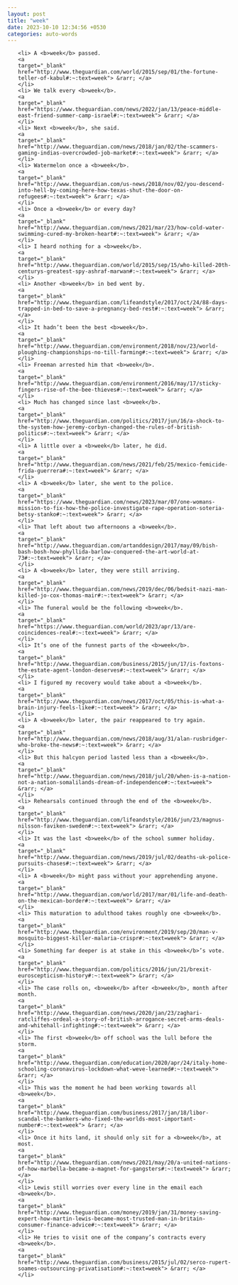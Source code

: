 ```yaml
---
layout: post
title: "week"
date: 2023-10-10 12:34:56 +0530
categories: auto-words
---
```

<ol>

    <li> A <b>week</b> passed.
    <a 
    target="_blank" 
    href="http://www.theguardian.com/world/2015/sep/01/the-fortune-teller-of-kabul#:~:text=week"> &rarr; </a>
    </li>
    <li> We talk every <b>week</b>.
    <a 
    target="_blank" 
    href="https://www.theguardian.com/news/2022/jan/13/peace-middle-east-friend-summer-camp-israel#:~:text=week"> &rarr; </a>
    </li>
    <li> Next <b>week</b>, she said.
    <a 
    target="_blank" 
    href="http://www.theguardian.com/news/2018/jan/02/the-scammers-gaming-indias-overcrowded-job-market#:~:text=week"> &rarr; </a>
    </li>
    <li> Watermelon once a <b>week</b>.
    <a 
    target="_blank" 
    href="http://www.theguardian.com/us-news/2018/nov/02/you-descend-into-hell-by-coming-here-how-texas-shut-the-door-on-refugees#:~:text=week"> &rarr; </a>
    </li>
    <li> Once a <b>week</b> or every day?
    <a 
    target="_blank" 
    href="http://www.theguardian.com/news/2021/mar/23/how-cold-water-swimming-cured-my-broken-heart#:~:text=week"> &rarr; </a>
    </li>
    <li> I heard nothing for a <b>week</b>.
    <a 
    target="_blank" 
    href="http://www.theguardian.com/world/2015/sep/15/who-killed-20th-centurys-greatest-spy-ashraf-marwan#:~:text=week"> &rarr; </a>
    </li>
    <li> Another <b>week</b> in bed went by.
    <a 
    target="_blank" 
    href="http://www.theguardian.com/lifeandstyle/2017/oct/24/88-days-trapped-in-bed-to-save-a-pregnancy-bed-rest#:~:text=week"> &rarr; </a>
    </li>
    <li> It hadn’t been the best <b>week</b>.
    <a 
    target="_blank" 
    href="http://www.theguardian.com/environment/2018/nov/23/world-ploughing-championships-no-till-farming#:~:text=week"> &rarr; </a>
    </li>
    <li> Freeman arrested him that <b>week</b>.
    <a 
    target="_blank" 
    href="http://www.theguardian.com/environment/2016/may/17/sticky-fingers-rise-of-the-bee-thieves#:~:text=week"> &rarr; </a>
    </li>
    <li> Much has changed since last <b>week</b>.
    <a 
    target="_blank" 
    href="http://www.theguardian.com/politics/2017/jun/16/a-shock-to-the-system-how-jeremy-corbyn-changed-the-rules-of-british-politics#:~:text=week"> &rarr; </a>
    </li>
    <li> A little over a <b>week</b> later, he did.
    <a 
    target="_blank" 
    href="http://www.theguardian.com/news/2021/feb/25/mexico-femicide-frida-guerrera#:~:text=week"> &rarr; </a>
    </li>
    <li> A <b>week</b> later, she went to the police.
    <a 
    target="_blank" 
    href="https://www.theguardian.com/news/2023/mar/07/one-womans-mission-to-fix-how-the-police-investigate-rape-operation-soteria-betsy-stanko#:~:text=week"> &rarr; </a>
    </li>
    <li> That left about two afternoons a <b>week</b>.
    <a 
    target="_blank" 
    href="http://www.theguardian.com/artanddesign/2017/may/09/bish-bash-bosh-how-phyllida-barlow-conquered-the-art-world-at-73#:~:text=week"> &rarr; </a>
    </li>
    <li> A <b>week</b> later, they were still arriving.
    <a 
    target="_blank" 
    href="http://www.theguardian.com/news/2019/dec/06/bedsit-nazi-man-killed-jo-cox-thomas-mair#:~:text=week"> &rarr; </a>
    </li>
    <li> The funeral would be the following <b>week</b>.
    <a 
    target="_blank" 
    href="https://www.theguardian.com/world/2023/apr/13/are-coincidences-real#:~:text=week"> &rarr; </a>
    </li>
    <li> It’s one of the funnest parts of the <b>week</b>.
    <a 
    target="_blank" 
    href="http://www.theguardian.com/business/2015/jun/17/is-foxtons-the-estate-agent-london-deserves#:~:text=week"> &rarr; </a>
    </li>
    <li> I figured my recovery would take about a <b>week</b>.
    <a 
    target="_blank" 
    href="http://www.theguardian.com/news/2017/oct/05/this-is-what-a-brain-injury-feels-like#:~:text=week"> &rarr; </a>
    </li>
    <li> A <b>week</b> later, the pair reappeared to try again.
    <a 
    target="_blank" 
    href="http://www.theguardian.com/news/2018/aug/31/alan-rusbridger-who-broke-the-news#:~:text=week"> &rarr; </a>
    </li>
    <li> But this halcyon period lasted less than a <b>week</b>.
    <a 
    target="_blank" 
    href="http://www.theguardian.com/news/2018/jul/20/when-is-a-nation-not-a-nation-somalilands-dream-of-independence#:~:text=week"> &rarr; </a>
    </li>
    <li> Rehearsals continued through the end of the <b>week</b>.
    <a 
    target="_blank" 
    href="http://www.theguardian.com/lifeandstyle/2016/jun/23/magnus-nilsson-faviken-sweden#:~:text=week"> &rarr; </a>
    </li>
    <li> It was the last <b>week</b> of the school summer holiday.
    <a 
    target="_blank" 
    href="http://www.theguardian.com/news/2019/jul/02/deaths-uk-police-pursuits-chases#:~:text=week"> &rarr; </a>
    </li>
    <li> A <b>week</b> might pass without your apprehending anyone.
    <a 
    target="_blank" 
    href="http://www.theguardian.com/world/2017/mar/01/life-and-death-on-the-mexican-border#:~:text=week"> &rarr; </a>
    </li>
    <li> This maturation to adulthood takes roughly one <b>week</b>.
    <a 
    target="_blank" 
    href="http://www.theguardian.com/environment/2019/sep/20/man-v-mosquito-biggest-killer-malaria-crispr#:~:text=week"> &rarr; </a>
    </li>
    <li> Something far deeper is at stake in this <b>week</b>’s vote.
    <a 
    target="_blank" 
    href="http://www.theguardian.com/politics/2016/jun/21/brexit-euroscepticism-history#:~:text=week"> &rarr; </a>
    </li>
    <li> The case rolls on, <b>week</b> after <b>week</b>, month after month.
    <a 
    target="_blank" 
    href="http://www.theguardian.com/news/2020/jan/23/zaghari-ratcliffes-ordeal-a-story-of-british-arrogance-secret-arms-deals-and-whitehall-infighting#:~:text=week"> &rarr; </a>
    </li>
    <li> The first <b>week</b> off school was the lull before the storm.
    <a 
    target="_blank" 
    href="http://www.theguardian.com/education/2020/apr/24/italy-home-schooling-coronavirus-lockdown-what-weve-learned#:~:text=week"> &rarr; </a>
    </li>
    <li> This was the moment he had been working towards all <b>week</b>.
    <a 
    target="_blank" 
    href="http://www.theguardian.com/business/2017/jan/18/libor-scandal-the-bankers-who-fixed-the-worlds-most-important-number#:~:text=week"> &rarr; </a>
    </li>
    <li> Once it hits land, it should only sit for a <b>week</b>, at most.
    <a 
    target="_blank" 
    href="http://www.theguardian.com/news/2021/may/20/a-united-nations-of-how-marbella-became-a-magnet-for-gangsters#:~:text=week"> &rarr; </a>
    </li>
    <li> Lewis still worries over every line in the email each <b>week</b>.
    <a 
    target="_blank" 
    href="http://www.theguardian.com/money/2019/jan/31/money-saving-expert-how-martin-lewis-became-most-trusted-man-in-britain-consumer-finance-advice#:~:text=week"> &rarr; </a>
    </li>
    <li> He tries to visit one of the company’s contracts every <b>week</b>.
    <a 
    target="_blank" 
    href="http://www.theguardian.com/business/2015/jul/02/serco-rupert-soames-outsourcing-privatisation#:~:text=week"> &rarr; </a>
    </li>